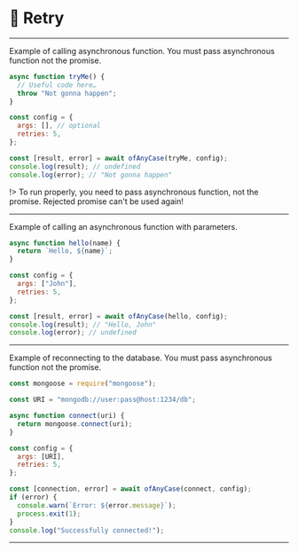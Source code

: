 # 🔄️ Retry

---

Example of calling asynchronous function. You must pass asynchronous function not the promise.

```javascript
async function tryMe() {
  // Useful code here…
  throw "Not gonna happen";
}

const config = {
  args: [], // optional
  retries: 5,
};

const [result, error] = await ofAnyCase(tryMe, config);
console.log(result); // undefined
console.log(error); // "Not gonna happen"
```

!> To run properly, you need to pass asynchronous function, not the promise. Rejected promise can't be used again!

---

Example of calling an asynchronous function with parameters.

```javascript
async function hello(name) {
  return `Hello, ${name}`;
}

const config = {
  args: ["John"],
  retries: 5,
};

const [result, error] = await ofAnyCase(hello, config);
console.log(result); // "Hello, John"
console.log(error); // undefined
```

---

Example of reconnecting to the database. You must pass asynchronous function not the promise.

```javascript
const mongoose = require("mongoose");

const URI = "mongodb://user:pass@host:1234/db";

async function connect(uri) {
  return mongoose.connect(uri);
}

const config = {
  args: [URI],
  retries: 5,
};

const [connection, error] = await ofAnyCase(connect, config);
if (error) {
  console.warn(`Error: ${error.message}`);
  process.exit(1);
}
console.log("Successfully connected!");
```

---
